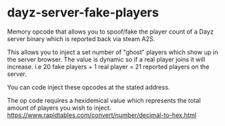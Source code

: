 # dayz-server-fake-players
Memory opcode that allows you to spoof/fake the player count of a Dayz server binary which is reported back via steam A2S.

This allows you to inject a set number of "ghost" players which show up in the server browser. The value is dynamic so if a real player joins it will increase. i.e 20 fake players + 1 real player = 21 reported players on the server.

You can code inject these opcodes at the stated address. 

The op code requires a hexidemical value which represents the total amount of players you wish to inject. 
https://www.rapidtables.com/convert/number/decimal-to-hex.html
